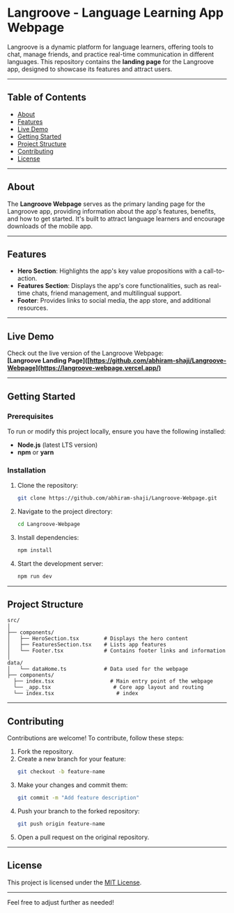 # Langroove - Language Learning App Webpage

Langroove is a dynamic platform for language learners, offering tools to chat, manage friends, and practice real-time communication in different languages. This repository contains the **landing page** for the Langroove app, designed to showcase its features and attract users.

---

## Table of Contents

- [About](#about)
- [Features](#features)
- [Live Demo](#live-demo)
- [Getting Started](#getting-started)
- [Project Structure](#project-structure)
- [Contributing](#contributing)
- [License](#license)

---

## About

The **Langroove Webpage** serves as the primary landing page for the Langroove app, providing information about the app's features, benefits, and how to get started. It's built to attract language learners and encourage downloads of the mobile app.

---

## Features

- **Hero Section**: Highlights the app's key value propositions with a call-to-action.
- **Features Section**: Displays the app's core functionalities, such as real-time chats, friend management, and multilingual support.
- **Footer**: Provides links to social media, the app store, and additional resources.

---

## Live Demo

Check out the live version of the Langroove Webpage:  
**[Langroove Landing Page]([https://github.com/abhiram-shaji/Langroove-Webpage](https://langroove-webpage.vercel.app/)**

---

## Getting Started

### Prerequisites

To run or modify this project locally, ensure you have the following installed:
- **Node.js** (latest LTS version)
- **npm** or **yarn**

### Installation

1. Clone the repository:
   ```bash
   git clone https://github.com/abhiram-shaji/Langroove-Webpage.git
   ```
2. Navigate to the project directory:
   ```bash
   cd Langroove-Webpage
   ```
3. Install dependencies:
   ```bash
   npm install
   ```
4. Start the development server:
   ```bash
   npm run dev
   ```

---

## Project Structure

```plaintext
src/
│
├── components/
│   ├── HeroSection.tsx        # Displays the hero content
│   ├── FeaturesSection.tsx    # Lists app features
│   └── Footer.tsx             # Contains footer links and information
│
data/
│   └── dataHome.ts            # Data used for the webpage
├── components/
  ├── index.tsx                  # Main entry point of the webpage
  └── _app.tsx                    # Core app layout and routing
  └── index.tsx                    # index
```

---

## Contributing

Contributions are welcome! To contribute, follow these steps:

1. Fork the repository.
2. Create a new branch for your feature:
   ```bash
   git checkout -b feature-name
   ```
3. Make your changes and commit them:
   ```bash
   git commit -m "Add feature description"
   ```
4. Push your branch to the forked repository:
   ```bash
   git push origin feature-name
   ```
5. Open a pull request on the original repository.

---

## License

This project is licensed under the [MIT License](LICENSE).

--- 

Feel free to adjust further as needed!

